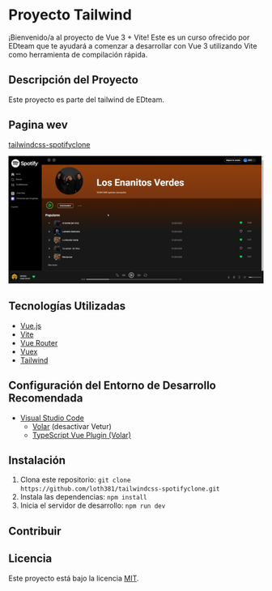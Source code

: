 # Proyecto Tailwind

¡Bienvenido/a al proyecto de Vue 3 + Vite! Este es un curso ofrecido por EDteam que te ayudará a comenzar a desarrollar con Vue 3 utilizando Vite como herramienta de compilación rápida.

## Descripción del Proyecto

Este proyecto es parte del tailwind de EDteam.

## Pagina wev

[tailwindcss-spotifyclone](https://tailwindcss-spotifyclone.vercel.app)

![Captura de pantalla 1](/src/assets/pagina.png)

## Tecnologías Utilizadas

- [Vue.js](https://vuejs.org/)
- [Vite](https://vitejs.dev/)
- [Vue Router](https://router.vuejs.org/)
- [Vuex](https://vuex.vuejs.org/)
- [Tailwind](https://tailwindcss.com)

## Configuración del Entorno de Desarrollo Recomendada

- [Visual Studio Code](https://code.visualstudio.com/)
  - [Volar](https://marketplace.visualstudio.com/items?itemName=Vue.volar) (desactivar Vetur)
  - [TypeScript Vue Plugin (Volar)](https://marketplace.visualstudio.com/items?itemName=Vue.vscode-typescript-vue-plugin)

## Instalación
 
1. Clona este repositorio: `git clone https://github.com/loth381/tailwindcss-spotifyclone.git`
2. Instala las dependencias: `npm install`
3. Inicia el servidor de desarrollo: `npm run dev`

## Contribuir



## Licencia

Este proyecto está bajo la licencia [MIT](LICENSE).
